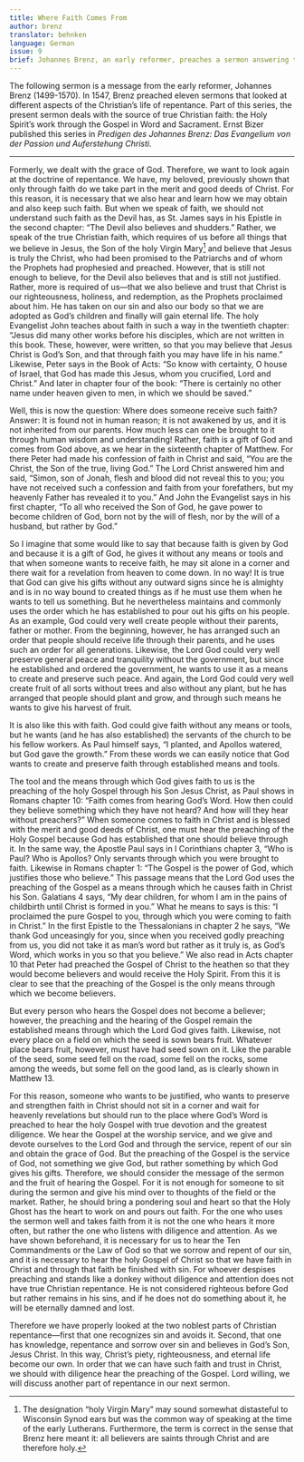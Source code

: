 ```yaml
---
title: Where Faith Comes From
author: brenz
translator: behnken
language: German
issue: 9
brief: Johannes Brenz, an early reformer, preaches a sermon answering the question, “Where does faith come from?”
---
```


The following sermon is a message from the early reformer, Johannes Brenz (1499-1570). In 1547, Brenz preached eleven sermons that looked at different aspects of the Christian’s life of repentance. Part of this series, the present sermon deals with the source of true Christian faith: the Holy Spirit’s work through the Gospel in Word and Sacrament. Ernst Bizer published this series in *Predigen des Johannes Brenz: Das Evangelium von der Passion und Auferstehung Christi.*

---

Formerly, we dealt with the grace of God. Therefore, we want to look again at the doctrine of repentance. We have, my beloved, previously shown that only through faith do we take part in the merit and good deeds of Christ. For this reason, it is necessary that we also hear and learn how we may obtain and also keep such faith. But when we speak of faith, we should not understand such faith as the Devil has, as St. James says in his Epistle in the second chapter: “The Devil also believes and shudders.” Rather, we speak of the true Christian faith, which requires of us before all things that we believe in Jesus, the Son of the holy Virgin Mary[^mary] and believe that Jesus is truly the Christ, who had been promised to the Patriarchs and of whom the Prophets had prophesied and preached. However, that is still not enough to believe, for the Devil also believes that and is still not justified. Rather, more is required of us—that we also believe and trust that Christ is our righteousness, holiness, and redemption, as the Prophets proclaimed about him. He has taken on our sin and also our body so that we are adopted as God’s children and finally will gain eternal life. The holy Evangelist John teaches about faith in such a way in the twentieth chapter: “Jesus did many other works before his disciples, which are not written in this book. These, however, were written, so that you may believe that Jesus Christ is God’s Son, and that through faith you may have life in his name.” Likewise, Peter says in the Book of Acts: “So know with certainty, O house of Israel, that God has made this Jesus, whom you crucified, Lord and Christ.” And later in chapter four of the book: “There is certainly no other name under heaven given to men, in which we should be saved.”

[^mary]: The designation “holy Virgin Mary” may sound somewhat distasteful to Wisconsin Synod ears but was the common way of speaking at the time of the early Lutherans. Furthermore, the term is correct in the sense that Brenz here meant it: all believers are saints through Christ and are therefore holy.

Well, this is now the question: Where does someone receive such faith? Answer: It is found not in human reason; it is not awakened by us, and it is not inherited from our parents. How much less can one be brought to it through human wisdom and understanding! Rather, faith is a gift of God and comes from God above, as we hear in the sixteenth chapter of Matthew. For there Peter had made his confession of faith in Christ and said, “You are the Christ, the Son of the true, living God.” The Lord Christ answered him and said, “Simon, son of Jonah, flesh and blood did not reveal this to you; you have not received such a confession and faith from your forefathers, but my heavenly Father has revealed it to you.” And John the Evangelist says in his first chapter, “To all who received the Son of God, he gave power to become children of God, born not by the will of flesh, nor by the will of a husband, but rather by God.”

So I imagine that some would like to say that because faith is given by God and because it is a gift of God, he gives it without any means or tools and that when someone wants to receive faith, he may sit alone in a corner and there wait for a revelation from heaven to come down. In no way! It is true that God can give his gifts without any outward signs since he is almighty and is in no way bound to created things as if he must use them when he wants to tell us something. But he nevertheless maintains and commonly uses the order which he has established to pour out his gifts on his people. As an example, God could very well create people without their parents, father or mother. From the beginning, however, he has arranged such an order that people should receive life through their parents, and he uses such an order for all generations. Likewise, the Lord God could very well preserve general peace and tranquility without the government, but since he established and ordered the government, he wants to use it as a means to create and preserve such peace. And again, the Lord God could very well create fruit of all sorts without trees and also without any plant, but he has arranged that people should plant and grow, and through such means he wants to give his harvest of fruit.

It is also like this with faith. God could give faith without any means or tools, but he wants (and he has also established) the servants of the church to be his fellow workers. As Paul himself says, “I planted, and Apollos watered, but God gave the growth.” From these words we can easily notice that God wants to create and preserve faith through established means and tools.

The tool and the means through which God gives faith to us is the preaching of the holy Gospel through his Son Jesus Christ, as Paul shows in Romans chapter 10: “Faith comes from hearing God’s Word. How then could they believe something which they have not heard? And how will they hear without preachers?” When someone comes to faith in Christ and is blessed with the merit and good deeds of Christ, one must hear the preaching of the Holy Gospel because God has established that one should believe through it. In the same way, the Apostle Paul says in I Corinthians chapter 3, “Who is Paul? Who is Apollos? Only servants through which you were brought to faith. Likewise in Romans chapter 1: “The Gospel is the power of God, which justifies those who believe.” This passage means that the Lord God uses the preaching of the Gospel as a means through which he causes faith in Christ his Son. Galatians 4 says, “My dear children, for whom I am in the pains of childbirth until Christ is formed in you.” What he means to says is this: “I proclaimed the pure Gospel to you, through which you were coming to faith in Christ.” In the first Epistle to the Thessalonians in chapter 2 he says, “We thank God unceasingly for you, since when you received godly preaching from us, you did not take it as man’s word but rather as it truly is, as God’s Word, which works in you so that you believe.” We also read in Acts chapter 10 that Peter had preached the Gospel of Christ to the heathen so that they would become believers and would receive the Holy Spirit. From this it is clear to see that the preaching of the Gospel is the only means through which we become believers.

But every person who hears the Gospel does not become a believer; however, the preaching and the hearing of the Gospel remain the established means through which the Lord God gives faith. Likewise, not every place on a field on which the seed is sown bears fruit. Whatever place bears fruit, however, must have had seed sown on it. Like the parable of the seed, some seed fell on the road, some fell on the rocks, some among the weeds, but some fell on the good land, as is clearly shown in Matthew 13.

For this reason, someone who wants to be justified, who wants to preserve and strengthen faith in Christ should not sit in a corner and wait for heavenly revelations but should run to the place where God’s Word is preached to hear the holy Gospel with true devotion and the greatest diligence. We hear the Gospel at the worship service, and we give and devote ourselves to the Lord God and through the service, repent of our sin and obtain the grace of God. But the preaching of the Gospel is the service of God, not something we give God, but rather something by which God gives his gifts. Therefore, we should consider the message of the sermon and the fruit of hearing the Gospel. For it is not enough for someone to sit during the sermon and give his mind over to thoughts of the field or the market. Rather, he should bring a pondering soul and heart so that the Holy Ghost has the heart to work on and pours out faith. For the one who uses the sermon well and takes faith from it is not the one who hears it more often, but rather the one who listens with diligence and attention. As we have shown beforehand, it is necessary for us to hear the Ten Commandments or the Law of God so that we sorrow and repent of our sin, and it is necessary to hear the holy Gospel of Christ so that we have faith in Christ and through that faith be finished with sin. For whoever despises preaching and stands like a donkey without diligence and attention does not have true Christian repentance. He is not considered righteous before God but rather remains in his sins, and if he does not do something about it, he will be eternally damned and lost.

Therefore we have properly looked at the two noblest parts of Christian repentance—first that one recognizes sin and avoids it. Second, that one has knowledge, repentance and sorrow over sin and believes in God’s Son, Jesus Christ. In this way, Christ’s piety, righteousness, and eternal life become our own. In order that we can have such faith and trust in Christ, we should with diligence hear the preaching of the Gospel. Lord willing, we will discuss another part of repentance in our next sermon.